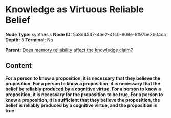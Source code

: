 # Knowledge as Virtuous Reliable Belief

**Node Type:** synthesis
**Node ID:** 5a8d4547-4ae2-41c0-809e-8f97be3b04ca
**Depth:** 5
**Terminal:** No

**Parent:** [Does memory reliability affect the knowledge claim?](does-memory-reliability-affect-the-knowledge-claim-antithesis-fbe87e27-d21a-4b98-a52d-e2909927b6a7.md)

## Content

**For a person to know a proposition, it is necessary that they believe the proposition**, **For a person to know a proposition, it is necessary that the belief be reliably produced by a cognitive virtue**, **For a person to know a proposition, it is necessary for the proposition to be true**, **For a person to know a proposition, it is sufficient that they believe the proposition, the belief is reliably produced by a cognitive virtue, and the proposition is true**
